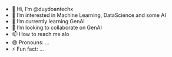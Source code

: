- 👋 Hi, I’m @duydoantechx
- 👀 I’m interested in Machine Learning, DataScience and some AI
- 🌱 I’m currently learning GenAI
- 💞️ I’m looking to collaborate on GenAI
- 📫 How to reach me alo
- 😄 Pronouns: ...
- ⚡ Fun fact: ...

<!---
duydoantechx/duydoantechx is a ✨ special ✨ repository because its `README.md` (this file) appears on your GitHub profile.
You can click the Preview link to take a look at your changes.
--->

